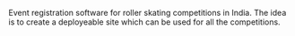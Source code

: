 Event registration software for roller skating competitions in India. The idea is to create a deployeable site which can be used for all the competitions. 
